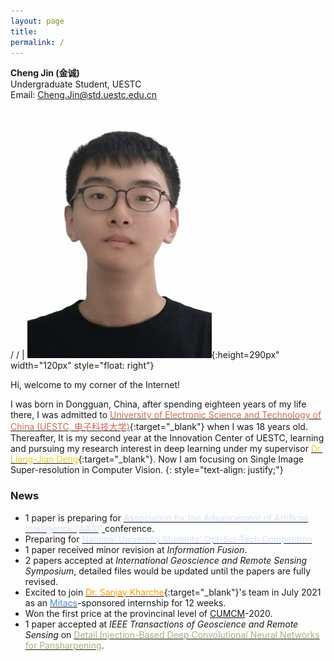```yaml
---
layout: page
title:
permalink: /
---
```


<head>
	<!-- Place your kit's code here -->
	<script src="https://kit.fontawesome.com/be82e3287f.js" crossorigin="anonymous"></script>
</head>

**Cheng Jin (金诚)** <br>  Undergraduate Student, UESTC <br>    Email: <a href="mailto: Cheng.Jin@std.uestc.edu.cn">Cheng.Jin@std.uestc.edu.cn</a><br> <a href="https://github.com/ChengJin-git" target="_blank"><i class="fab fa-github" href="#"></i></a> / <a href="https://scholar.google.com/citations?user=DFMxV_oAAAAJ" target="_blank"><i class="fas fa-graduation-cap" href="#"></i></a> / <a href="https://twitter.com/Cheng_Jin_UESTC" target="_blank"><i class="fab fa-twitter" href="#"></i></a> | ![Cheng](/assets/images/me.jpeg){:height=290px" width="120px" style="float: right"}

Hi, welcome to my corner of the Internet!

I was born in Dongguan, China, after spending eighteen years of my life there, I was admitted to [<span style="color: #d16952">University of Electronic Science and Technology of China (UESTC, 电子科技大学)</span>](https://en.uestc.edu.cn){:target="_blank"} when I was 18 years old. Thereafter, It is my second year at the Innovation Center of UESTC, learning and pursuing my research interest in deep learning under my supervisor [<span style="color: #e6ce20">Dr. Liang-Jian Deng</span>](https://liangjiandeng.github.io/){:target="_blank"}. Now I am focusing on Single Image Super-resolution in Computer Vision.
{: style="text-align: justify;"} 

### News
- 1 paper is preparing for [<span style="color: #d4e2ff">Association for the Advancement of Artificial Intelligence (AAAI) </span>](https://aaai.org/Conferences/AAAI-21/) conference.
- Preparing for [<span style="color: #d4e2ff">National University Students' Opt-Sci-Tech Competition</span>](http://gd.p.moocollege.com/home)
- 1 paper received minor revision at *Information Fusion*.
- 2 papers accepted at *International Geoscience and Remote Sensing Symposium*, detailed files would be updated until the papers are fully revised.     
- Excited to join [<span style="color: #FF9900">Dr. Sanjay Kharche</span>](https://kcru.lawsonresearch.ca/research/srk/index.html){:target="_blank"}'s team in July 2021 as an [<span style="color: #528bd1">Mitacs</span>](https://www.mitacs.ca/)-sponsored internship for 12 weeks.
- Won the first price at the provincinal level of [<span style="color: ##d4ffe4">CUMCM</span>](http://en.mcm.edu.cn/)-2020.
- 1 paper accepted at *IEEE Transactions of Geoscience and Remote Sensing* on [<span style="color: #a3b278">Detail Injection-Based Deep Convolutional Neural Networks for Pansharpening</span>](https://chengjin-git.github.io//2020/Detail-Injection-Based-Deep-Convolutional-Neural-Networks-for-Pansharpening/).
